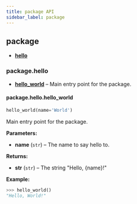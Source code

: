 ```yaml
---
title: package API
sidebar_label: package
---
```


## package

- [**hello**](https://github.com/theagenticguy/tag-python-starter/blob/main/src/package/hello.py)
### package.hello

- [**hello_world**](https://github.com/theagenticguy/tag-python-starter/blob/main/src/package/hello.py) – Main entry point for the package.

#### package.hello.hello_world

```python
hello_world(name='World')
```

Main entry point for the package.

**Parameters:**

- **name** (`str`) – The name to say hello to.

**Returns:**

- **str** (`str`) – The string "Hello, {name}!"

**Example:**

```python
>>> hello_world()
"Hello, World!"
```
